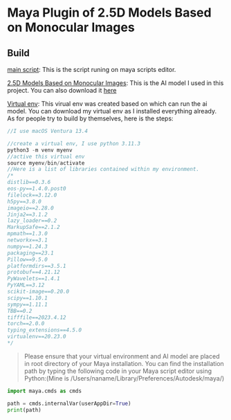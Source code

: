 # Maya Plugin of 2.5D Models Based on Monocular Images

## Build
[main script](https://github.com/Yuqian-He/2.5d-reconstruction-plugin/blob/main/maya%20plugin/main%20script.py): This is the script runing on maya scripts editor.

[2.5D Models Based on Monocular Images](https://github.com/XChengCode/Synthesis-of-2.5D-Models-Based-on-Monocular-Images/tree/main): This is the AI model I used in this project. You can also download it [here]()

[Virtual env](): This virual env was created based on which can run the ai model. You can download my virtual env as I installed everything already. As for people try to build by themselves, here is the steps:

```c++
//I use macOS Ventura 13.4

//create a virtual env, I use python 3.11.3
python3 -m venv myenv
//active this virtual env
source myenv/bin/activate
//Here is a list of libraries contained within my environment.
/*
distlib==0.3.6
eos-py==1.4.0.post0
filelock==3.12.0
h5py==3.8.0
imageio==2.28.0
Jinja2==3.1.2
lazy_loader==0.2
MarkupSafe==2.1.2
mpmath==1.3.0
networkx==3.1
numpy==1.24.3
packaging==23.1
Pillow==9.5.0
platformdirs==3.5.1
protobuf==4.21.12
PyWavelets==1.4.1
PyYAML==3.12
scikit-image==0.20.0
scipy==1.10.1
sympy==1.11.1
TBB==0.2
tifffile==2023.4.12
torch==2.0.0
typing_extensions==4.5.0
virtualenv==20.23.0
*/

```
> Please ensure that your virtual environment and AI model are placed in root directory of your Maya installation. You can find the installation path by typing the following code in your Maya script editor using Python:(Mine is /Users/naname/Library/Preferences/Autodesk/maya/)

```python
import maya.cmds as cmds

path = cmds.internalVar(userAppDir=True)
print(path)
```

